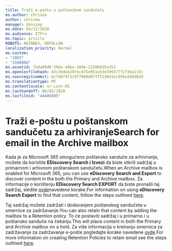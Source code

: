 ```yaml
---
title: Traži e-poštu u poštanskom sandučetu
ms.author: chrisda
author: chrisda
manager: dansimp
ms.date: 04/21/2020
ms.audience: ITPro
ms.topic: article
ROBOTS: NOINDEX, NOFOLLOW
localization_priority: Normal
ms.custom:
- "1055"
- "3100008"
ms.assetid: 7eda49d0-5b6e-4dba-a89e-1150b835a353
ms.openlocfilehash: 43c3bdae297ec475e951e53d399377f2f3ea133c
ms.sourcegitcommit: bc7d6f4f3c9f7060d073f5130e1ec856e248d020
ms.translationtype: MT
ms.contentlocale: sr-Latn-RS
ms.lasthandoff: 06/02/2020
ms.locfileid: "44495605"
---
```

# <a name="search-for-email-in-the-archive-mailbox"></a><span data-ttu-id="d568e-102">Traži e-poštu u poštanskom sandučetu za arhiviranje</span><span class="sxs-lookup"><span data-stu-id="d568e-102">Search for email in the Archive mailbox</span></span>

<span data-ttu-id="d568e-103">Kada je za Microsoft 365 omogućeno poštansko sanduče za arhiviranje, možete da koristite **EDiscovery Search i Izvezi** da biste otkrili sadržaj u primarnom i arhivnom poštanskom sandučetu.</span><span class="sxs-lookup"><span data-stu-id="d568e-103">When an Archive mailbox is enabled for Microsoft 365, you can use **eDiscovery Search and Export** to discover content in the both the Primary and Archive mailbox.</span></span> <span data-ttu-id="d568e-104">Za informacije o korištenju **EDiscovery Search EXPORT** da biste pronašli taj sadržaj, sledite [ovde](https://docs.microsoft.com/microsoft-365/compliance/export-search-results)navedene korake.</span><span class="sxs-lookup"><span data-stu-id="d568e-104">For information on using **eDiscovery Search Export** to find that content, follow the steps outlined [here](https://docs.microsoft.com/microsoft-365/compliance/export-search-results).</span></span>
  
<span data-ttu-id="d568e-105">Taj sadržaj možete zadržati i dodavanjem poštanskog sandučeta u smernice za zadržavanje.</span><span class="sxs-lookup"><span data-stu-id="d568e-105">You can also retain that content by adding the mailbox to a Retention policy.</span></span> <span data-ttu-id="d568e-106">To će postaviti sadržaj i u primarno i u poštansko sanduče na čekanju.</span><span class="sxs-lookup"><span data-stu-id="d568e-106">This will place content in both the Primary and Archive mailbox on a hold.</span></span> <span data-ttu-id="d568e-107">Za više informacija o kreiranju smernica za zadržavanje za zadržavanje e-pošte pogledajte korake navedene [ovde](https://docs.microsoft.com/microsoft-365/compliance/retention-policies).</span><span class="sxs-lookup"><span data-stu-id="d568e-107">For more information on creating Retention Policies to retain email see the steps outlined [here](https://docs.microsoft.com/microsoft-365/compliance/retention-policies).</span></span>
  